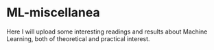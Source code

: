 # ML-miscellanea

Here I will upload some interesting readings and results about Machine Learning, both of theoretical and practical interest.
